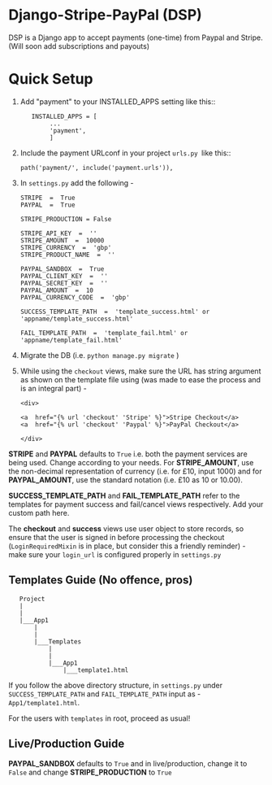# Django-Stripe-PayPal (DSP)
DSP is a Django app to accept payments (one-time) from Paypal and Stripe.
(Will soon add subscriptions and payouts)



# Quick Setup

1.  Add "payment" to your INSTALLED_APPS setting like this::

    ```
	   INSTALLED_APPS = [
	        ...
	        'payment',
		    ]

2. Include the payment URLconf in your project ```urls.py ```like this::

    ```path('payment/', include('payment.urls')),```
3. In ```settings.py``` add the following -
	 
	```
	STRIPE  =  True
	PAYPAL  =  True

	STRIPE_PRODUCTION = False

	STRIPE_API_KEY  =  ''
	STRIPE_AMOUNT  =  10000
	STRIPE_CURRENCY  =  'gbp'
	STRIPE_PRODUCT_NAME  =  ''

	PAYPAL_SANDBOX  =  True
	PAYPAL_CLIENT_KEY  =  ''
	PAYPAL_SECRET_KEY  =  ''
	PAYPAL_AMOUNT  =  10
	PAYPAL_CURRENCY_CODE  =  'gbp'
	  
	SUCCESS_TEMPLATE_PATH  =  'template_success.html' or 'appname/template_success.html'

	FAIL_TEMPLATE_PATH  =  'template_fail.html' or 'appname/template_fail.html'
	```
	
4. Migrate the DB (i.e. ``python manage.py migrate`` )
5. While using the ```checkout``` views, make sure the URL has string argument as shown on the template file using (was made to ease the process and is an integral part) -

	```
	<div>

	<a  href="{% url 'checkout' 'Stripe' %}">Stripe Checkout</a>
	<a  href="{% url 'checkout' 'Paypal' %}">PayPal Checkout</a>

	</div>
	```

**STRIPE** and **PAYPAL** defaults to ```True``` i.e. both the payment services are being used. Change according to your needs. For **STRIPE_AMOUNT**, use the non-decimal representation of currency (i.e. for £10, input 1000) and for **PAYPAL_AMOUNT**, use the standard notation (i.e. £10 as 10 or 10.00).

**SUCCESS_TEMPLATE_PATH** and **FAIL_TEMPLATE_PATH** refer to the templates for payment success and fail/cancel views respectively. Add your custom path here.

The  **checkout** and **success** views use user object to store records, so ensure that the user is signed in before processing the checkout (```LoginRequiredMixin``` is in place, but consider this a friendly reminder) - make sure your ```login_url``` is configured properly in ```settings.py```

## Templates Guide (No offence, pros)
 ```
	Project
	|
	|
	|___App1
	    |
	    |
	    |___Templates
	        |
	        |
	        |___App1
	            |___template1.html
```

If you follow the above directory structure, in ```settings.py``` under ```SUCCESS_TEMPLATE_PATH``` and ```FAIL_TEMPLATE_PATH``` input as - ```App1/template1.html```.

For the users with ```templates``` in root, proceed as usual! 

## Live/Production Guide

**PAYPAL_SANDBOX** defaults to ```True``` and in live/production, change it to ```False``` and change **STRIPE_PRODUCTION** to ```True```

